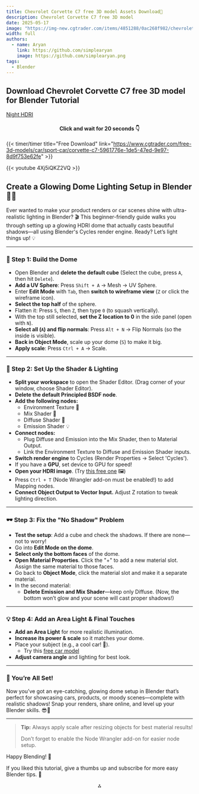 ```yaml
---
title: Chevrolet Corvette C7 free 3D model Assets Download🌲
description: Chevrolet Corvette C7 free 3D model
date: 2025-05-17
image: "https://img-new.cgtrader.com/items/4851288/0ac268f982/chevrolet-corvette-c7-3d-model-0ac268f982.jpg"
width: full
authors:
  - name: Aryan
    link: https://github.com/simplearyan
    image: https://github.com/simplearyan.png
tags:
  - Blender
---
```



## Download Chevrolet Corvette C7 free 3D model for Blender Tutorial

[Night HDRI](https://cdn.polyhaven.com/asset_img/primary/hansaplatz.png?height=760&quality=95)

<div style="text-align:center">
<h4>Click and wait for 20 seconds 👇
</div>

{{< timer/timer title="Free Download" link="https://www.cgtrader.com/free-3d-models/car/sport-car/corvette-c7-5961776e-1de5-47ed-9e97-8d9f753e62fe" >}}

{{< youtube 4Xj5iQKZ2VQ >}}


## Create a Glowing Dome Lighting Setup in Blender 🏮✨

Ever wanted to make your product renders or car scenes shine with ultra-realistic lighting in Blender? 🎬 This beginner-friendly guide walks you through setting up a glowing HDRI dome that actually casts beautiful shadows—all using Blender's Cycles render engine. Ready? Let’s light things up! 💡

***

### 🥚 Step 1: Build the Dome

- Open Blender and **delete the default cube** (Select the cube, press `A`, then hit `Delete`).
- **Add a UV Sphere**: Press `Shift + A` → Mesh → UV Sphere.
- Enter **Edit Mode** with `Tab`, then **switch to wireframe view** (`Z` or click the wireframe icon).
- **Select the top half** of the sphere.
- Flatten it: Press `S`, then `Z`, then type `0` (to squash vertically).
- With the top still selected, **set the Z location to 0** in the side panel (open with `N`).
- **Select all (`A`) and flip normals**: Press `Alt + N` → Flip Normals (so the inside is visible).
- **Back in Object Mode**, scale up your dome (`S`) to make it big.
- **Apply scale**: Press `Ctrl + A` → Scale.

***

### 🎨 Step 2: Set Up the Shader \& Lighting

- **Split your workspace** to open the Shader Editor. (Drag corner of your window, choose Shader Editor).
- **Delete the default Principled BSDF node**.
- **Add the following nodes:**
    - Environment Texture 🌄
    - Mix Shader 🔀
    - Diffuse Shader 🎨
    - Emission Shader 💡
- **Connect nodes:**
    - Plug Diffuse and Emission into the Mix Shader, then to Material Output.
    - Link the Environment Texture to Diffuse and Emission Shader inputs.
- **Switch render engine** to Cycles (Render Properties → Select 'Cycles').
- If you have a **GPU**, set device to GPU for speed!
- **Open your HDRI image**. (Try [this free one](https://pinnotes.github.io/blog/blender/hdri/) 🖼️)
- Press `Ctrl + T` (Node Wrangler add-on must be enabled!) to add Mapping nodes.
- **Connect Object Output to Vector Input.** Adjust Z rotation to tweak lighting direction.

***

### 🕶️ Step 3: Fix the "No Shadow" Problem

- **Test the setup**: Add a cube and check the shadows. If there are none—not to worry!
- Go into **Edit Mode on the dome**.
- **Select only the bottom faces** of the dome.
- **Open Material Properties**. Click the "+" to add a new material slot. Assign the same material to those faces.
- Go back to **Object Mode**, click the material slot and make it a separate material.
- In the second material:
    - **Delete Emission and Mix Shader**—keep only Diffuse. (Now, the bottom won’t glow and your scene will cast proper shadows!)

***

### 💡 Step 4: Add an Area Light \& Final Touches

- **Add an Area Light** for more realistic illumination.
- **Increase its power \& scale** so it matches your dome.
- Place your subject (e.g., a cool car! 🚗).
    - Try this [free car model](https://pinnotes.github.io/blog/blender/chevrolet-corvette-c7-free-3d-model/)
- **Adjust camera angle** and lighting for best look.

***

### 🎉 You’re All Set!

Now you’ve got an eye-catching, glowing dome setup in Blender that’s perfect for showcasing cars, products, or moody scenes—complete with realistic shadows! Snap your renders, share online, and level up your Blender skills. 😎🚀

***

> **Tip:** Always apply scale after resizing objects for best material results!
>
> Don’t forget to enable the Node Wrangler add-on for easier node setup.

Happy Blending! 🙌

If you liked this tutorial, give a thumbs up and subscribe for more easy Blender tips. 🥳

<div style="text-align: center">⁂</div>

[^1]: https://www.youtube.com/watch?v=4Xj5iQKZ2VQ

